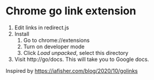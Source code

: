 # Chrome go link extension

1. Edit links in redirect.js
2. Install
    1. Go to chrome://extensions
    1. Turn on developer mode
    1. Click *Load unpacked*, select this directory
3. Visit http://go/docs. This will take you to Google docs.

Inspired by https://iafisher.com/blog/2020/10/golinks
